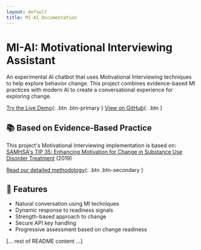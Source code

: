 ```yaml
---
layout: default
title: MI-AI Documentation
---
```


# MI-AI: Motivational Interviewing Assistant

An experimental AI chatbot that uses Motivational Interviewing techniques to help explore behavior change. This project combines evidence-based MI practices with modern AI to create a conversational experience for exploring change.

[Try the Live Demo](https://mi-ai.vercel.app/){: .btn .btn-primary }
[View on GitHub](https://github.com/[your-username]/mi-ai){: .btn }

## 📚 Based on Evidence-Based Practice

This project's Motivational Interviewing implementation is based on:
[SAMHSA's TIP 35: Enhancing Motivation for Change in Substance Use Disorder Treatment](https://library.samhsa.gov/product/tip-35-enhancing-motivation-change-substance-use-disorder-treatment/pep19-02-01-003) (2019)

[Read our detailed methodology](methodology.html){: .btn .btn-secondary }

## 🌟 Features

- Natural conversation using MI techniques
- Dynamic response to readiness signals
- Strength-based approach to change
- Secure API key handling
- Progressive assessment based on change readiness

[... rest of README content ...] 